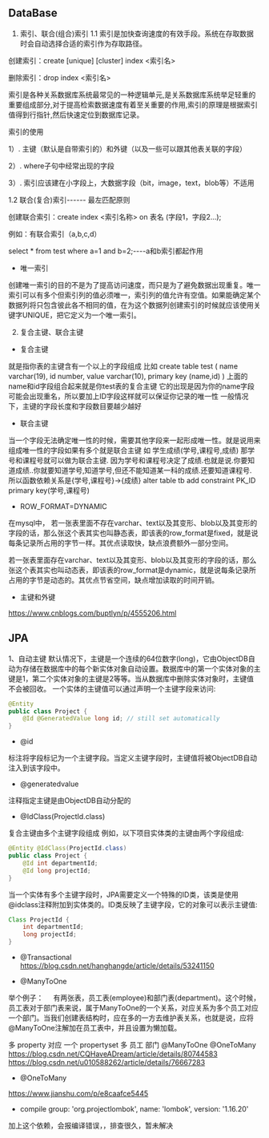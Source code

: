 ## DataBase

1. 索引、联合(组合)索引
1.1 索引是加快查询速度的有效手段。系统在存取数据时会自动选择合适的索引作为存取路径。

创建索引：create [unique] [cluster] index <索引名>

删除索引：drop index <索引名>

索引是各种关系数据库系统最常见的一种逻辑单元,是关系数据库系统举足轻重的重要组成部分,对于提高检索数据速度有着至关重要的作用,索引的原理是根据索引值得到行指针,然后快速定位到数据库记录。

索引的使用

1）. 主键（默认是自带索引的）和外键（以及一些可以跟其他表关联的字段） 

2）. where子句中经常出现的字段 

3）. 索引应该建在小字段上，大数据字段（bit，image，text，blob等）不适用

1.2 联合(复合)索引------ 最左匹配原则

创建联合索引：create index <索引名称> on 表名 (字段1，字段2...);

例如：有联合索引（a,b,c,d）

select * from test where a=1 and b=2;----a和b索引都起作用

* 唯一索引

创建唯一索引的目的不是为了提高访问速度，而只是为了避免数据出现重复。唯一索引可以有多个但索引列的值必须唯一，索引列的值允许有空值。如果能确定某个数据列将只包含彼此各不相同的值，在为这个数据列创建索引的时候就应该使用关键字UNIQUE，把它定义为一个唯一索引。

2. 复合主键、联合主键
* 复合主键 

就是指你表的主键含有一个以上的字段组成
比如
    create table test
    (
    name varchar(19),
    id number,
    value varchar(10),
    primary key (name,id)
    )
上面的name和id字段组合起来就是你test表的复合主键
它的出现是因为你的name字段可能会出现重名，所以要加上ID字段这样就可以保证你记录的唯一性
一般情况下，主键的字段长度和字段数目要越少越好

* 联合主键

当一个字段无法确定唯一性的时候，需要其他字段来一起形成唯一性。就是说用来组成唯一性的字段如果有多个就是联合主键
如
学生成绩(学号,课程号,成绩)
那学号和课程号就可以做为联合主键.
因为学号和课程号决定了成绩.也就是说.你要知道成绩..你就要知道学号,知道学号,但还不能知道某一科的成绩.还要知道课程号.
所以函数依赖关系是{学号,课程号}->{成绩}
alter table tb
add constraint PK_ID primary key(学号,课程号)

* ROW_FORMAT=DYNAMIC

在mysql中， 若一张表里面不存在varchar、text以及其变形、blob以及其变形的字段的话，那么张这个表其实也叫静态表，即该表的row_format是fixed，就是说每条记录所占用的字节一样。其优点读取快，缺点浪费额外一部分空间。

若一张表里面存在varchar、text以及其变形、blob以及其变形的字段的话，那么张这个表其实也叫动态表，即该表的row_format是dynamic，就是说每条记录所占用的字节是动态的。其优点节省空间，缺点增加读取的时间开销。

* 主键和外键

https://www.cnblogs.com/buptlyn/p/4555206.html

## JPA

1、自动主键 
默认情况下，主键是一个连续的64位数字(long)，它由ObjectDB自动为存储在数据库中的每个新实体对象自动设置。数据库中的第一个实体对象的主键是1，第二个实体对象的主键是2等等。当从数据库中删除实体对象时，主键值不会被回收。 
一个实体的主键值可以通过声明一个主键字段来访问:

```java
@Entity
public class Project {
    @Id @GeneratedValue long id; // still set automatically
}
```
* @id

标注将字段标记为一个主键字段。当定义主键字段时，主键值将被ObjectDB自动注入到该字段中。 

* @generatedvalue

注释指定主键是由ObjectDB自动分配的 

* @IdClass(ProjectId.class)

复合主键由多个主键字段组成
例如，以下项目实体类的主键由两个字段组成:

```java
@Entity @IdClass(ProjectId.class)
public class Project {
    @Id int departmentId;
    @Id long projectId;
}
```
当一个实体有多个主键字段时，JPA需要定义一个特殊的ID类，该类是使用@idclass注释附加到实体类的。ID类反映了主键字段，它的对象可以表示主键值:

```java
Class ProjectId {
    int departmentId;
    long projectId;
}
```

* @Transactional
https://blog.csdn.net/hanghangde/article/details/53241150

* @ManyToOne

举个例子：
    有两张表，员工表(employee)和部门表(department)。这个时候，员工表对于部门表来说，属于ManyToOne的一个关系，对应关系为多个员工对应一个部门。当我们创建表结构时，应在多的一方去维护表关系，也就是说，应将@ManyToOne注解加在员工表中，并且设置为懒加载。

多 property 对应 一个 propertyset
多 员工                 部门
   @ManyToOne           @OneToMany
https://blog.csdn.net/CQHaveADream/article/details/80744583
https://blog.csdn.net/u010588262/article/details/76667283

* @OneToMany

https://www.jianshu.com/p/e8caafce5445

* compile group: 'org.projectlombok', name: 'lombok', version: '1.16.20'

加上这个依赖，会报编译错误，，排查很久，暂未解决
